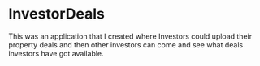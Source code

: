 # InvestorDeals

This was an application that I created where Investors could upload their property deals and then other investors can come and see what deals investors have got available.
